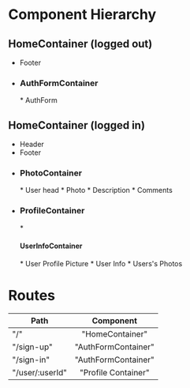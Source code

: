 # Component Hierarchy

## HomeContainer (logged out)
  * Footer
  * <h3>AuthFormContainer</h3>
    * AuthForm
    
## HomeContainer (logged in)
  * Header
  * Footer
  * <h3>PhotoContainer</h3>
    * User head
    * Photo
    * Description
    * Comments
  * <h3>ProfileContainer</h3>
    * <h4>UserInfoContainer</h4>
      * User Profile Picture
      * User Info
    * Users's Photos

# Routes

| Path        | Component       |
| ------------- |:-------------:| 
| "/"     | "HomeContainer" | 
| "/sign-up"      | "AuthFormContainer"      |  
| "/sign-in"  | "AuthFormContainer"       |  
| "/user/:userId" | "Profile Container" |
